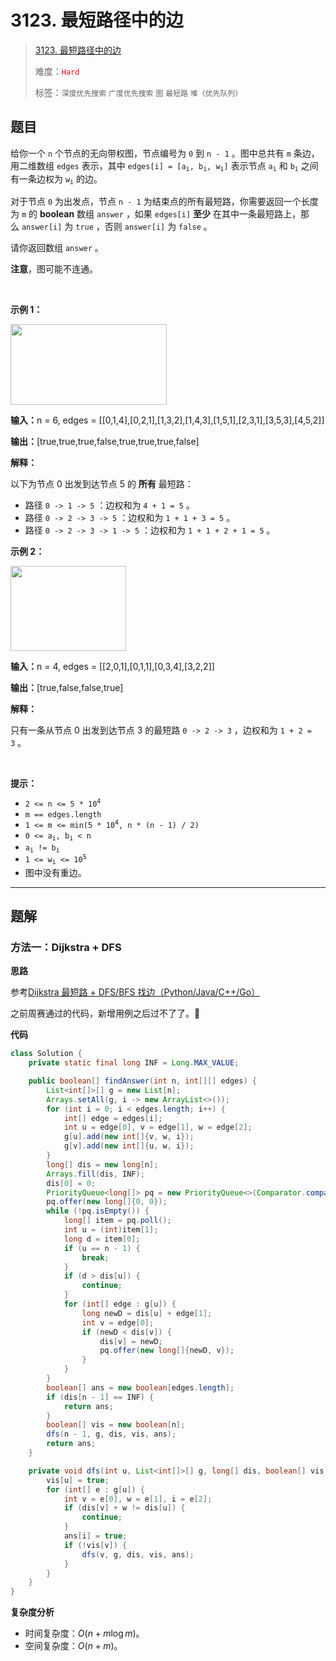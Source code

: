 # 3123. 最短路径中的边

> [3123. 最短路径中的边](https://leetcode.cn/problems/find-edges-in-shortest-paths/)
>
> 难度：<font color=red>`Hard`</font>
>
> 标签：`深度优先搜索` `广度优先搜索` `图` `最短路` `堆（优先队列）`

## 题目

<p>给你一个 <code>n</code>&nbsp;个节点的无向带权图，节点编号为 <code>0</code>&nbsp;到 <code>n - 1</code>&nbsp;。图中总共有 <code>m</code>&nbsp;条边，用二维数组&nbsp;<code>edges</code>&nbsp;表示，其中&nbsp;<code>edges[i] = [a<sub>i</sub>, b<sub>i</sub>, w<sub>i</sub>]</code>&nbsp;表示节点 <code>a<sub>i</sub></code> 和&nbsp;<code>b<sub>i</sub></code>&nbsp;之间有一条边权为&nbsp;<code>w<sub>i</sub></code>&nbsp;的边。</p>

<p>对于节点 <code>0</code>&nbsp;为出发点，节点 <code>n - 1</code>&nbsp;为结束点的所有最短路，你需要返回一个长度为 <code>m</code>&nbsp;的 <strong>boolean</strong>&nbsp;数组&nbsp;<code>answer</code>&nbsp;，如果&nbsp;<code>edges[i]</code>&nbsp;<strong>至少</strong>&nbsp;在其中一条最短路上，那么&nbsp;<code>answer[i]</code>&nbsp;为&nbsp;<code>true</code>&nbsp;，否则&nbsp;<code>answer[i]</code>&nbsp;为&nbsp;<code>false</code>&nbsp;。</p>

<p>请你返回数组&nbsp;<code>answer</code>&nbsp;。</p>

<p><b>注意</b>，图可能不连通。</p>

<p>&nbsp;</p>

<p><strong class="example">示例 1：</strong></p>

<p><img alt="" src="https://assets.leetcode.com/uploads/2024/03/05/graph35drawio-1.png" style="height: 129px; width: 250px;" /></p>

<div class="example-block">
<p><span class="example-io"><b>输入：</b>n = 6, edges = [[0,1,4],[0,2,1],[1,3,2],[1,4,3],[1,5,1],[2,3,1],[3,5,3],[4,5,2]]</span></p>

<p><span class="example-io"><b>输出：</b>[true,true,true,false,true,true,true,false]</span></p>

<p><strong>解释：</strong></p>

<p>以下为节点 0 出发到达节点 5 的 <strong>所有</strong>&nbsp;最短路：</p>

<ul>
	<li>路径&nbsp;<code>0 -&gt; 1 -&gt; 5</code>&nbsp;：边权和为&nbsp;<code>4 + 1 = 5</code>&nbsp;。</li>
	<li>路径&nbsp;<code>0 -&gt; 2 -&gt; 3 -&gt; 5</code>&nbsp;：边权和为&nbsp;<code>1 + 1 + 3 = 5</code>&nbsp;。</li>
	<li>路径&nbsp;<code>0 -&gt; 2 -&gt; 3 -&gt; 1 -&gt; 5</code>&nbsp;：边权和为&nbsp;<code>1 + 1 + 2 + 1 = 5</code>&nbsp;。</li>
</ul>
</div>

<p><strong class="example">示例 2：</strong></p>

<p><img alt="" src="https://assets.leetcode.com/uploads/2024/03/05/graphhhh.png" style="width: 185px; height: 136px;" /></p>

<div class="example-block">
<p><span class="example-io"><b>输入：</b>n = 4, edges = [[2,0,1],[0,1,1],[0,3,4],[3,2,2]]</span></p>

<p><span class="example-io"><b>输出：</b>[true,false,false,true]</span></p>

<p><strong>解释：</strong></p>

<p>只有一条从节点 0 出发到达节点 3 的最短路&nbsp;<code>0 -&gt; 2 -&gt; 3</code>&nbsp;，边权和为&nbsp;<code>1 + 2 = 3</code>&nbsp;。</p>
</div>

<p>&nbsp;</p>

<p><strong>提示：</strong></p>

<ul>
	<li><code>2 &lt;= n &lt;= 5 * 10<sup>4</sup></code></li>
	<li><code>m == edges.length</code></li>
	<li><code>1 &lt;= m &lt;= min(5 * 10<sup>4</sup>, n * (n - 1) / 2)</code></li>
	<li><code>0 &lt;= a<sub>i</sub>, b<sub>i</sub> &lt; n</code></li>
	<li><code>a<sub>i</sub> != b<sub>i</sub></code></li>
	<li><code>1 &lt;= w<sub>i</sub> &lt;= 10<sup>5</sup></code></li>
	<li>图中没有重边。</li>
</ul>


--------------------

## 题解

### 方法一：Dijkstra + DFS

**思路**

参考[Dijkstra 最短路 + DFS/BFS 找边（Python/Java/C++/Go）](https://leetcode.cn/problems/find-edges-in-shortest-paths/solutions/2749274/dijkstra-zui-duan-lu-dfsbfs-zhao-bian-py-yf48)

之前周赛通过的代码，新增用例之后过不了了。🥲

**代码**

```java
class Solution {
    private static final long INF = Long.MAX_VALUE;

    public boolean[] findAnswer(int n, int[][] edges) {
        List<int[]>[] g = new List[n];
        Arrays.setAll(g, i -> new ArrayList<>());
        for (int i = 0; i < edges.length; i++) {
            int[] edge = edges[i];
            int u = edge[0], v = edge[1], w = edge[2];
            g[u].add(new int[]{v, w, i});
            g[v].add(new int[]{u, w, i});
        }
        long[] dis = new long[n];
        Arrays.fill(dis, INF);
        dis[0] = 0;
        PriorityQueue<long[]> pq = new PriorityQueue<>(Comparator.comparingLong((a) -> a[0]));
        pq.offer(new long[]{0, 0});
        while (!pq.isEmpty()) {
            long[] item = pq.poll();
            int u = (int)item[1];
            long d = item[0];
            if (u == n - 1) {
                break;
            }
            if (d > dis[u]) {
                continue;
            }
            for (int[] edge : g[u]) {
                long newD = dis[u] + edge[1];
                int v = edge[0];
                if (newD < dis[v]) {
                    dis[v] = newD;
                    pq.offer(new long[]{newD, v});
                }
            }
        }
        boolean[] ans = new boolean[edges.length];
        if (dis[n - 1] == INF) {
            return ans;
        }
        boolean[] vis = new boolean[n];
        dfs(n - 1, g, dis, vis, ans);
        return ans;
    }

    private void dfs(int u, List<int[]>[] g, long[] dis, boolean[] vis, boolean[] ans) {
        vis[u] = true;
        for (int[] e : g[u]) {
            int v = e[0], w = e[1], i = e[2];
            if (dis[v] + w != dis[u]) {
                continue;
            }
            ans[i] = true;
            if (!vis[v]) {
                dfs(v, g, dis, vis, ans);
            }
        }
    }
}
```

**复杂度分析**

- 时间复杂度：$O(n + m \log m)$。
- 空间复杂度：$O(n + m)$。
